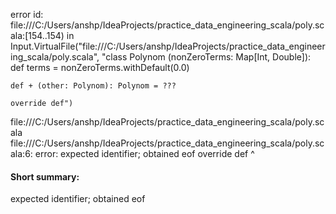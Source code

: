 error id: file:///C:/Users/anshp/IdeaProjects/practice_data_engineering_scala/poly.scala:[154..154) in Input.VirtualFile("file:///C:/Users/anshp/IdeaProjects/practice_data_engineering_scala/poly.scala", "class Polynom (nonZeroTerms: Map[Int, Double]):
    def terms = nonZeroTerms.withDefault(0.0)

    def + (other: Polynom): Polynom = ???

    override def")
file:///C:/Users/anshp/IdeaProjects/practice_data_engineering_scala/poly.scala
file:///C:/Users/anshp/IdeaProjects/practice_data_engineering_scala/poly.scala:6: error: expected identifier; obtained eof
    override def
                ^
#### Short summary: 

expected identifier; obtained eof